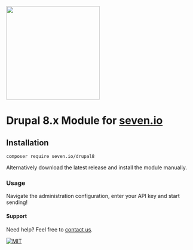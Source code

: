 <img src="https://www.seven.io/wp-content/uploads/Logo.svg" width="250" />


# Drupal 8.x Module for [seven.io](https://www.seven.io)

## Installation

```shell script
composer require seven.io/drupal8
```

Alternatively download the latest release and install the module manually.

### Usage

Navigate the administration configuration, enter your API key and start sending!

#### Support

Need help? Feel free to [contact us](https://www.seven.io/en/company/contact/).

[![MIT](https://img.shields.io/badge/License-MIT-teal.svg)](LICENSE)
